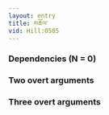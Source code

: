 ```yaml
---
layout: entry
title: མཆོལ་
vid: Hill:0505
---
```

### Dependencies (N = 0)


### Two overt arguments


### Three overt arguments
